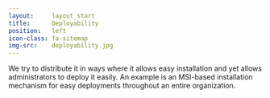 ```yaml
---
layout:		layout_start
title: 		Deployability
position:	left
icon-class: fa-sitemap
img-src:	deployability.jpg
---
```

We try to distribute it in ways where it allows easy installation and yet allows administrators to deploy it easily. An example is an MSI-based installation mechanism for easy deployments throughout an entire organization.      